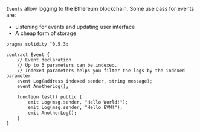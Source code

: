 `Events` allow logging to the Ethereum blockchain. Some use cass for events are:
* Listening for events and updating user interface
* A cheap form of storage

```solidity
pragma solidity ^0.5.3;

contract Event {
    // Event declaration
    // Up to 3 parameters can be indexed.
    // Indexed parameters helps you filter the logs by the indexed parameter
    event Log(address indexed sender, string message);
    event AnotherLog();

    function test() public {
        emit Log(msg.sender, "Hello World!");
        emit Log(msg.sender, "Hello EVM!");
        emit AnotherLog();
    }
}
```
